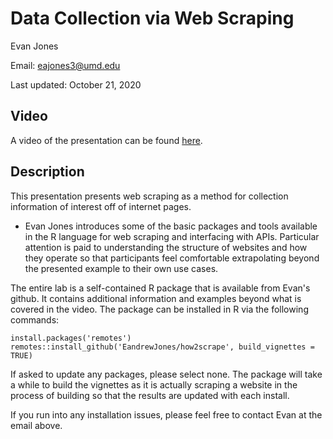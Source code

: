 # Data Collection via Web Scraping 

Evan Jones

Email: eajones3@umd.edu

Last updated: October 21, 2020

## Video

A video of the presentation can be found [here](https://www.dropbox.com/s/zndoq6v53xe85o6/web-scraping-jones.mp4?dl=0).

## Description

This presentation presents web scraping as a method for collection information of interest off of internet pages.

- Evan Jones introduces some of the basic packages and tools available in the R language for web scraping and interfacing with APIs. Particular attention is paid to understanding the structure of websites and how they operate so that participants feel comfortable extrapolating beyond the presented example to their own use cases. 

The entire lab is a self-contained R package that is available from Evan's github. It contains additional information and examples beyond what is covered in the video. The package can be installed in R via the following commands:

```
install.packages('remotes')
remotes::install_github('EandrewJones/how2scrape', build_vignettes = TRUE)
```

If asked to update any packages, please select none. The package will take a while to build the vignettes as it is actually scraping a website in the process of building so that the results are updated with each install.

If you run into any installation issues, please feel free to contact Evan at the email above.
